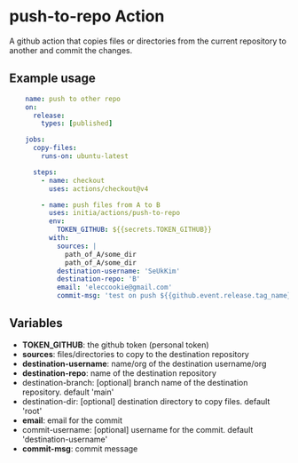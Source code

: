 # push-to-repo Action

A github action that copies files or directories from the current repository to another and commit the changes.

## Example usage
```yaml
    name: push to other repo
    on:
      release:
        types: [published]

    jobs:
      copy-files:
        runs-on: ubuntu-latest

      steps:
        - name: checkout
          uses: actions/checkout@v4

        - name: push files from A to B
          uses: initia/actions/push-to-repo
          env:
            TOKEN_GITHUB: ${{secrets.TOKEN_GITHUB}}
          with:
            sources: |
              path_of_A/some_dir
              path_of_A/some_dir
            destination-username: 'SeUkKim'
            destination-repo: 'B'
            email: 'eleccookie@gmail.com'
            commit-msg: 'test on push ${{github.event.release.tag_name}}'
```

## Variables
* **TOKEN_GITHUB**: the github token (personal token)
* **sources**: files/directories to copy to the destination repository
* **destination-username**: name/org of the destination username/org
* **destination-repo**: name of the destination repository
* destination-branch: [optional] branch name of the destination repository. default 'main'
* destination-dir: [optional] destination directory to copy files. default 'root'
* **email**: email for the commit
* commit-username: [optional] username for the commit. default 'destination-username'
* **commit-msg**: commit message